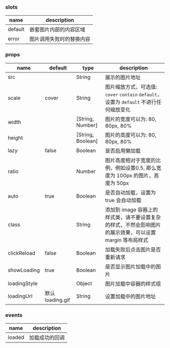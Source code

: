### slots
| name        | description |
| ----------- |-------------|
| default     | 嵌套图片内部的内容区域  |
| error     | 图片调用失败时的替换内容  |


### props

| name        | default     |   type      | description |
| ----------- |-------------|-------------|-------------|
| src      |      |    String   |  展示的图片地址 |
| scale   |     cover        |    String   |  图片缩放方式，可选值: `cover` `contain` `default`，设置为 `default` 不进行任何缩放变化|
| width   |             |    [String, Number]   |  图片的宽度可以为: 80, 80px, 80% |
| height      |             |    [String, Boolean]   | 图片的高度可以为: 80, 80px, 80% |
| lazy      |      false       |     Boolean   | 是否启用懒加载 |
| ratio      |             |    Number   | 图片高度相对于宽度的比例，例如设置0.5, 那么宽度为 100px 的图片，高度为 50px |
| auto      |     true        |    Boolean   | 是否自动加载，设置为 true 会自动加载 |
| class      |             |    String   | 添加到 image 容器上的样式类，请不要设置复杂的样式，不然会影响图片的展示效果，可以设置 margin 等布局样式  |
| clickReload      |     false        |    Boolean   | 加载失败后点击图片是否重新请求  |
| showLoading      |     true        |    Boolean   | 是否显示图片加载中的图片  |
| loadingStyle      |             |    Object   | 图片加载中容器的样式组  |
| loadingUrl      |      默认loading.gif       |    String   | 设置加载中的图片地址  |



### events

| name        | description |
| ----------- |------------------ |
| loaded      | 加载成功的回调 |
